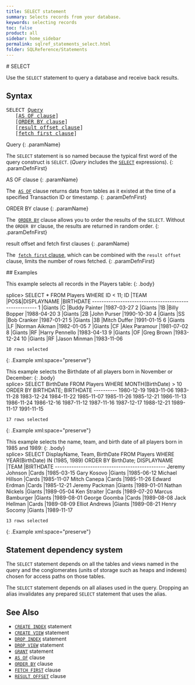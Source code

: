 ```yaml
---
title: SELECT statement
summary: Selects records from your database.
keywords: selecting records
toc: false
product: all
sidebar: home_sidebar
permalink: sqlref_statements_select.html
folder: SQLReference/Statements
---
```

<section>
<div class="TopicContent" data-swiftype-index="true" markdown="1">
# SELECT

Use the `SELECT` statement to query a database and receive back results.

## Syntax

<div class="fcnWrapperWide"><pre class="FcnSyntax" markdown="1">
SELECT <a href="sqlref_queries_query.html">Query</a>
   [<a href="sqlref_clauses_asof.html">AS OF clause</a>]
   [<a href="sqlref_clauses_orderby.html">ORDER BY clause</a>]
   [<a href="sqlref_clauses_resultoffset.html">result offset clause</a>]
   [<a href="sqlref_clauses_resultoffset.html">fetch first clause</a>]</pre>

</div>
<div class="paramList" markdown="1">
Query
{: .paramName}

The `SELECT` statement is so named because the typical first word of the
query construct is `SELECT`. (*Query* includes the
[`SELECT`](sqlref_expressions_select.html) expressions).
{: .paramDefnFirst}

AS OF clause
{: .paramName}

The &nbsp;[`AS OF`](sqlref_clauses_asof.html) clause returns data from tables as it existed at the time of a specified Transaction ID or timestamp.
{: .paramDefnFirst}

ORDER BY clause
{: .paramName}

The &nbsp;[`ORDER BY`](sqlref_clauses_orderby.html) clause allows you to order
the results of the `SELECT`. Without the `ORDER BY` clause, the results
are returned in random order.
{: .paramDefnFirst}

result offset and fetch first clauses
{: .paramName}

The &nbsp;[`fetch first` clause](sqlref_clauses_resultoffset.html), which can
be combined with the `result offset` clause, limits the number of rows
fetched.
{: .paramDefnFirst}

</div>
## Examples

This example selects all records in the Players table:
{: .body}

<div class="preWrapperWide" markdown="1">
    splice> SELECT * FROM Players WHERE ID < 11;
    ID    |TEAM     |POS&|DISPLAYNAME        |BIRTHDATE
    ------------------------------------------------------
    1     |Giants   |C   |Buddy Painter      |1987-03-27
    2     |Giants   |1B  |Billy Bopper       |1988-04-20
    3     |Giants   |2B  |John Purser        |1990-10-30
    4     |Giants   |SS  |Bob Cranker        |1987-01-21
    5     |Giants   |3B  |Mitch Duffer       |1991-01-15
    6     |Giants   |LF  |Norman Aikman      |1982-01-05
    7     |Giants   |CF  |Alex Paramour      |1981-07-02
    8     |Giants   |RF  |Harry Pennello     |1983-04-13
    9     |Giants   |OF  |Greg Brown         |1983-12-24
    10    |Giants   |RF  |Jason Minman       |1983-11-06

    10 rows selected
{: .Example xml:space="preserve"}

</div>
This example selects the Birthdate of all players born in November or
December:
{: .body}

<div class="preWrapperWide" markdown="1">
    splice> SELECT BirthDate
       FROM Players
       WHERE MONTH(BirthDate) > 10
       ORDER BY BIRTHDATE;
    BIRTHDATE
    ----------
    1980-12-19
    1983-11-06
    1983-11-28
    1983-12-24
    1984-11-22
    1985-11-07
    1985-11-26
    1985-12-21
    1986-11-13
    1986-11-24
    1986-12-16
    1987-11-12
    1987-11-16
    1987-12-17
    1988-12-21
    1989-11-17
    1991-11-15

    17 rows selected
{: .Example xml:space="preserve"}

</div>
This example selects the name, team, and birth date of all players born
in 1985 and 1989:
{: .body}

<div class="preWrapperWide" markdown="1">
    splice> SELECT DisplayName, Team, BirthDate
       FROM Players
       WHERE YEAR(BirthDate) IN (1985, 1989)
       ORDER BY BirthDate;
    DISPLAYNAME             |TEAM      |BIRTHDATE
    -----------------------------------------------
    Jeremy Johnson          |Cards     |1985-03-15
    Gary Kosovo             |Giants    |1985-06-12
    Michael Hillson         |Cards     |1985-11-07
    Mitch Canepa            |Cards     |1985-11-26
    Edward Erdman           |Cards     |1985-12-21
    Jeremy Packman          |Giants    |1989-01-01
    Nathan Nickels          |Giants    |1989-05-04
    Ken Straiter            |Cards     |1989-07-20
    Marcus Bamburger        |Giants    |1989-08-01
    George Goomba           |Cards     |1989-08-08
    Jack Hellman            |Cards     |1989-08-09
    Elliot Andrews          |Giants    |1989-08-21
    Henry Socomy            |Giants    |1989-11-17

    13 rows selected
{: .Example xml:space="preserve"}

</div>

## Statement dependency system

The `SELECT` statement depends on all the tables and views named in the
query and the conglomerates (units of storage such as heaps and indexes)
chosen for access paths on those tables.

The `SELECT` statement depends on all aliases used in the query.
Dropping an alias invalidates any prepared `SELECT` statement that uses
the alias.

## See Also

* [`CREATE INDEX`](sqlref_statements_createindex.html) statement
* [`CREATE VIEW`](sqlref_statements_createview.html) statement
* [`DROP INDEX`](sqlref_statements_dropindex.html) statement
* [`DROP VIEW`](sqlref_statements_dropview.html) statement
* [`GRANT`](sqlref_statements_grant.html) statement
* [`AS OF`](sqlref_clauses_asof.html) clause
* [`ORDER BY`](sqlref_clauses_orderby.html) clause
* [`FETCH FIRST`](sqlref_clauses_resultoffset.html) clause
* [`RESULT OFFSET`](sqlref_clauses_resultoffset.html) clause

</div>
</section>
